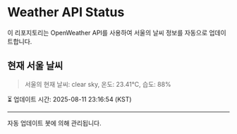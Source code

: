 
# Weather API Status

이 리포지토리는 OpenWeather API를 사용하여 서울의 날씨 정보를 자동으로 업데이트합니다.

## 현재 서울 날씨
> 서울의 현재 날씨: clear sky, 온도: 23.41°C, 습도: 88%

⏳ 업데이트 시간: 2025-08-11 23:16:54 (KST)

---
자동 업데이트 봇에 의해 관리됩니다.
